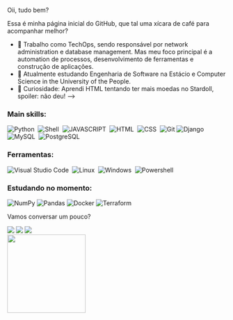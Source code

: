Oii, tudo bem? 

Essa é minha página inicial do GitHub, que tal uma xícara de café para acompanhar melhor?
<br>

- 🔭 Trabalho como TechOps, sendo responsável por network administration e database management. Mas meu foco principal é a automation de processos, desenvolvimento de ferramentas e construção de aplicações.
- 🌱 Atualmente estudando Engenharia de Software na Estácio e Computer Science in the University of the People.
- 🤔 Curiosidade: Aprendi HTML tentando ter mais moedas no Stardoll, spoiler: não deu! 
-->

### Main skills:
![Python](https://img.shields.io/badge/Python-14354C?style=for-the-badge&logo=python&logoColor=white)&nbsp;
![Shell](https://img.shields.io/badge/Shell_Script-121011?style=for-the-badge&logo=gnu-bash&logoColor=white)&nbsp;
![JAVASCRIPT](https://img.shields.io/badge/JavaScript-F7DF1E?style=for-the-badge&logo=javascript&logoColor=black)&nbsp;
![HTML](https://img.shields.io/badge/HTML5-E34F26?style=for-the-badge&logo=html5&logoColor=white)&nbsp;
![CSS](https://img.shields.io/badge/CSS3-1572B6?style=for-the-badge&logo=css3&logoColor=white)&nbsp;
![Git](https://img.shields.io/badge/git-%23F05033.svg?style=for-the-badge&logo=git&logoColor=white)
![Django](https://img.shields.io/badge/Django-092E20?style=for-the-badge&logo=django&logoColor=white)&nbsp;
![MySQL](https://img.shields.io/badge/MySQL-00000F?style=for-the-badge&logo=mysql&logoColor=white&labelColor=0D1117)&nbsp;
![PostgreSQL](https://img.shields.io/badge/PostgreSQL-316192?style=for-the-badge&logo=postgresql&logoColor=white&labelColor=0D1117)&nbsp;


### Ferramentas:
![Visual Studio Code](https://img.shields.io/badge/Visual%20Studio%20Code-0078d7.svg?style=for-the-badge&logo=visual-studio-code&logoColor=white)&nbsp;
![Linux](https://img.shields.io/badge/Linux-FCC624?style=for-the-badge&logo=linux&logoColor=black)&nbsp;
![Windows](https://img.shields.io/badge/Windows-0078D6?style=for-the-badge&logo=windows&logoColor=white)&nbsp;
![Powershell](https://img.shields.io/badge/Powershell-2CA5E0?style=for-the-badge&logo=powershell&logoColor=white)&nbsp;


### Estudando no momento:
![NumPy](https://img.shields.io/badge/numpy-%23013243.svg?style=for-the-badge&logo=numpy&logoColor=white)
![Pandas](https://img.shields.io/badge/pandas-%23150458.svg?style=for-the-badge&logo=pandas&logoColor=white)
![Docker](https://img.shields.io/badge/docker-%230db7ed.svg?style=for-the-badge&logo=docker&logoColor=white)
![Terraform](https://img.shields.io/badge/terraform-%235835CC.svg?style=for-the-badge&logo=terraform&logoColor=white)

Vamos conversar um pouco?
<div>
<a href="https://instagram.com/https.debb?igshid=NzZlODBkYWE4Ng==" target="_blank"><img src="https://img.shields.io/badge/-Instagram-%23E4405F?style=for-the-badge&logo=instagram&logoColor=white" target="_blank"></a>
<a href = "mailto:deboracvd@hotmail.com"><img src="https://img.shields.io/badge/Gmail-D14836?style=for-the-badge&logo=gmail&logoColor=white" target="_blank"></a>
<a href="https://www.linkedin.com/in/deborahelenmoraes" target="_blank"><img src="https://img.shields.io/badge/-LinkedIn-%230077B5?style=for-the-badge&logo=linkedin&logoColor=white" target="_blank"></a>   
</div>



<div>
<a href="https://github.com/deborasmoraes">
<img height="180em" src="https://github-readme-stats.vercel.app/api/top-langs/?username=deborasmoraes&layout=compact&langs_count=7&theme=dracula"/>
</div>

